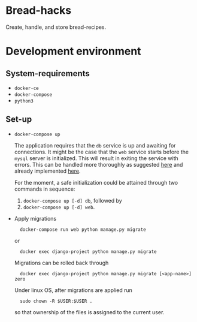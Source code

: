 # Bread-hacks

Create, handle, and store bread-recipes.

# Development environment

## System-requirements

* `docker-ce`
* `docker-compose`
* `python3`

## Set-up

* `docker-compose up`

    The application requires that the `db` service is up and awaiting
    for connections. It might be the case that the `web` service
    starts before the `mysql` server is initialized. This will
    result in exiting the service with errors. This can be handled
    more thoroughly as suggested [here](https://hub.docker.com/_/mysql/)
    and already implemented [here](https://github.com/docker-library/docs/blob/9660a0cccb87d8db842f33bc0578d769caaf3ba9/bonita/stack.yml#L28-L44).

    For the moment, a safe initialization could be attained
    through two commands in sequence:

    1. `docker-compose up [-d] db`, followed by
    2. `docker-compose up [-d] web`.

* Apply migrations

        docker-compose run web python manage.py migrate

  or

        docker exec django-project python manage.py migrate

    Migrations can be rolled back through

        docker exec django-project python manage.py migrate [<app-name>] zero

    Under linux OS, after migrations are applied run

        sudo chown -R $USER:$USER .

    so that ownership of the files is assigned to the current user.
